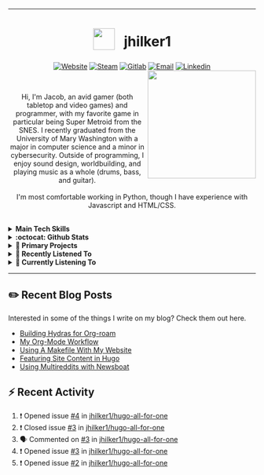 ***
<div align="center">
<h1>
  <sub>
    <img src="https://avatars.githubusercontent.com/u/11656760?v=4" height="44">
  </sub>
  &nbsp;
 jhilker1
  </h1>
  
[![Website](https://img.shields.io/badge/-Website-blue?logo=org&style=for-the-badge&logoColor=white)](https://jhilker.com)
[![Steam](https://img.shields.io/badge/-Steam-black?logo=steam&style=for-the-badge)](https://steamcommunity.com/id/WaitingCynicism/)
[![Gitlab](https://img.shields.io/badge/-jhilker-blue?logo=gitlab&style=for-the-badge&logoColor=white)](https://gitlab.com/jhilker)
[![Email](https://img.shields.io/badge/-Email-blue?logo=gmail&style=for-the-badge&logoColor=white)](mailto:jacob.hilker2@gmail.com)
[![Linkedin](https://img.shields.io/badge/-jhilker-0A66C2?logo=linkedin&style=for-the-badge&logoColor=white)](https://linked.com/in/jhilker)
<img src="https://jhilker.com/pics/jhilker.jpg" align="right" width="220px">
<!--img src='https://data.whicdn.com/images/354171585/original.gif' width='175px'-->
<br>
<p>
  Hi, I'm Jacob, an avid gamer (both tabletop and video games) and programmer, with my favorite game in particular being Super Metroid from the SNES. I recently graduated from the University of Mary Washington with a major in computer science and a minor in cybersecurity. Outside of programming, I enjoy sound design, worldbuilding, and playing music as a whole (drums, bass, and guitar).
  <br><br>
I'm most comfortable working in Python, though I have experience with Javascript and HTML/CSS.
  </p>
<br>

  </div>
<details>
  <summary><strong>Main Tech Skills</strong></summary>
  
  [![Python](https://img.shields.io/badge/-python-3776ab?logo=python&style=for-the-badge&logoColor=white)]()
  [![Hugo](https://img.shields.io/badge/-Hugo-ff4088?logo=hugo&style=for-the-badge&logoColor=white)]()
  [![Org-mode](https://img.shields.io/badge/-Orgmode-77aa99?logo=org&style=for-the-badge&logoColor=white)]()
  [![Postgres](https://img.shields.io/badge/-Postgres-4169e1?logo=postgresql&style=for-the-badge&logoColor=white)]()
  [![Java](https://img.shields.io/badge/-Java-007396?logo=java&style=for-the-badge&logoColor=white)]()
  [![Javascript](https://img.shields.io/badge/-Javascript-red?logo=javascript&style=for-the-badge&logoColor=white)]()

  </details>
   <details>
  <summary><strong>:octocat: Github Stats</strong></summary>
  
  ![Jacob's GitHub stats](https://github-readme-stats.vercel.app/api?username=jhilker1&layout=compact&show_icons=true&theme=nord&count_private=true)
  &nbsp;
  [![Top Langs](https://github-readme-stats.vercel.app/api/top-langs/?username=jhilker1&hide=yasnippet,c&layout=compact&langs_count=8&theme=nord)](https://github.com/jhilker1)
  </details>
  
  <details>
  <summary><strong>📓 Primary Projects</strong></summary>
    
  [![All For One](https://github-readme-stats.vercel.app/api/pin/?username=jhilker1&repo=hugo-all-for-one&theme=nord)](https://github.com/jhilker1/hugo-all-for-one)
  [![Chronicler](https://github-readme-stats.vercel.app/api/pin/?username=jhilker1&repo=chroniclerCK3&theme=nord)](https://github.com/jhilker1/chroniclerCK3)
  
  </details>
   
  <details>
  <summary><strong>🎵 Recently Listened To</strong></summary> 
  
  ![Recently Listened To](https://spotify-recently-played-readme.vercel.app/api?user=bqby3nrwzkqhio0yxezv77899&count=3)
  </details>

<details>
  <summary><strong>🎸 Currently Listening To</strong></summary>
  
 [![spotify-github-profile](https://spotify-github-profile.vercel.app/api/view?uid=bqby3nrwzkqhio0yxezv77899&cover_image=true&theme=natemoo-re)](https://spotify-github-profile.vercel.app/api/view?uid=bqby3nrwzkqhio0yxezv77899&redirect=true)
  </details>
  
  ---
  ## ✏️ Recent Blog Posts
Interested in some of the things I write on my blog? Check them out here.
<!-- BLOG-POST-LIST:START -->
- [Building Hydras for Org-roam](https://jhilker.com/blog/2021/06/building-hydras-for-org-roam/)
- [My Org-Mode Workflow](https://jhilker.com/blog/2021/06/my-org-mode-workflow/)
- [Using A Makefile With My Website](https://jhilker.com/blog/2021/03/using-a-makefile-with-my-website/)
- [Featuring Site Content in Hugo](https://jhilker.com/blog/2021/02/featuring-site-content-in-hugo/)
- [Using Multireddits with Newsboat](https://jhilker.com/blog/2020/12/using-multireddits-with-newsboat/)
<!-- BLOG-POST-LIST:END -->

## ⚡ Recent Activity
<!--START_SECTION:activity-->
1. ❗️ Opened issue [#4](https://github.com/jhilker1/hugo-all-for-one/issues/4) in [jhilker1/hugo-all-for-one](https://github.com/jhilker1/hugo-all-for-one)
2. ❗️ Closed issue [#3](https://github.com/jhilker1/hugo-all-for-one/issues/3) in [jhilker1/hugo-all-for-one](https://github.com/jhilker1/hugo-all-for-one)
3. 🗣 Commented on [#3](https://github.com/jhilker1/hugo-all-for-one/issues/3) in [jhilker1/hugo-all-for-one](https://github.com/jhilker1/hugo-all-for-one)
4. ❗️ Opened issue [#3](https://github.com/jhilker1/hugo-all-for-one/issues/3) in [jhilker1/hugo-all-for-one](https://github.com/jhilker1/hugo-all-for-one)
5. ❗️ Opened issue [#2](https://github.com/jhilker1/hugo-all-for-one/issues/2) in [jhilker1/hugo-all-for-one](https://github.com/jhilker1/hugo-all-for-one)
<!--END_SECTION:activity-->
